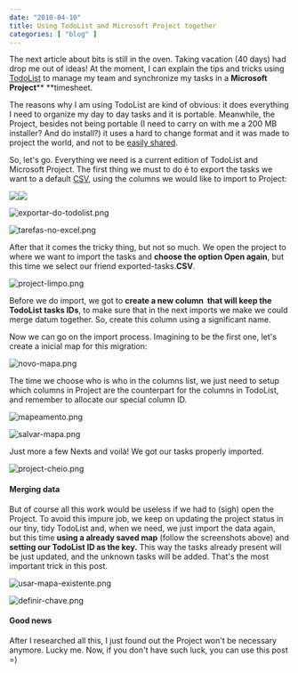 ```yaml
---
date: "2010-04-10"
title: Using TodoList and Microsoft Project together
categories: [ "blog" ]
---
```

The next article about bits is still in the oven. Taking vacation (40 days) had drop me out of ideas! At the moment, I can explain the tips and tricks using  [TodoList](http://www.caloni.com.br/todolist) to manage my team and synchronize my tasks in a **Microsoft Project**** **timesheet.

The reasons why I am using TodoList are kind of obvious: it does everything I need to organize my day to day tasks and it is portable. Meanwhile, the Project, besides not being portable (I need to carry on with me a 200 MB installer? And do install?) it uses a hard to change format and it was made to project the world, and not to be [easily shared](http://pt.wikipedia.org/wiki/XML).

So, let's go. Everything we need is a current edition of TodoList and Microsoft Project. The first thing we must to do é to export the tasks we want to a default [CSV](http://pt.wikipedia.org/wiki/Comma-separated_values), using the columns we would like to import to Project:

![](/images/YwPj3ph.png)![](/images/tarefas-no-todolist.png)

![exportar-do-todolist.png](/images/oq05iXN.png)

![tarefas-no-excel.png](/images/2UNFGL3.png)

After that it comes the tricky thing, but not so much. We open the project to where we want to import the tasks and **choose the option Open again**, but this time we select our friend exported-tasks.**CSV**.

![project-limpo.png](/images/ptXsE3F.png)

Before we do import, we got to **create a new column  that will keep the TodoList tasks IDs**, to make sure that in the next imports we make we could merge datum together. So, create this column using a significant name.

Now we can go on the import process. Imagining to be the first one, let's create a inicial map for this migration:

![novo-mapa.png](/images/3MaPHnv.png)

The time we choose who is who in the columns list, we just need to setup which columns in Project are the counterpart for the columns in TodoList, and remember to allocate our special column ID.

![mapeamento.png](/images/jcC1A4o.png)

![salvar-mapa.png](/images/i2aHSbi.png)

Just more a few Nexts and voilà! We got our tasks properly imported.

![project-cheio.png](/images/LxS5kjz.png)

#### Merging data

But of course all this work would be useless if we had to (sigh) open the Project. To avoid this impure job, we keep on updating the project status in our tiny, tidy TodoList and, when we need, we just import the data again, but this time **using a already saved map** (follow the screenshots above) and **setting our TodoList ID as the key.** This way the tasks already present will be just updated, and the unknown tasks will be added. That's the most important trick in this post.

![usar-mapa-existente.png](/images/MAYi2it.png)

![definir-chave.png](/images/JCARl4f.png)

#### Good news

After I researched all this, I just found out the Project won't be necessary anymore. Lucky me. Now, if you don't have such luck, you can use this post =)

